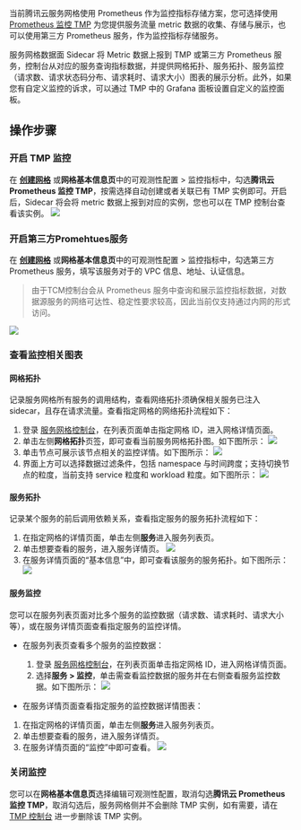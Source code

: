 当前腾讯云服务网格使用 Prometheus 作为监控指标存储方案，您可选择使用 [Prometheus 监控 TMP](https://cloud.tencent.com/document/product/457/71896) 为您提供服务流量 metric 数据的收集、存储与展示，也可以使用第三方 Prometheus 服务，作为监控指标存储服务。

服务网格数据面 Sidecar 将 Metric 数据上报到 TMP 或第三方 Prometheus 服务，控制台从对应的服务查询指标数据，并提供网格拓扑、服务拓扑、服务监控（请求数、请求状态码分布、请求耗时、请求大小）图表的展示分析。此外，如果您有自定义监控的诉求，可以通过 TMP 中的 Grafana 面板设置自定义的监控面板。

## 操作步骤


### 开启 TMP 监控
在 [**创建网格**](https://cloud.tencent.com/document/product/1261/62958) 或**网格基本信息页**中的可观测性配置 >  监控指标中，勾选**腾讯云 Prometheus 监控 TMP**，按需选择自动创建或者关联已有 TMP 实例即可。开启后，Sidecar 将会将 metric 数据上报到对应的实例，您也可以在 TMP 控制台查看该实例。
![](https://qcloudimg.tencent-cloud.cn/raw/064b68e13ee610b9f1b491e41dbdfbc2.png)

### 开启第三方Promehtues服务
在 [**创建网格**](https://cloud.tencent.com/document/product/1261/62958) 或**网格基本信息页**中的可观测性配置 >  监控指标中，勾选第三方 Prometheus 服务，填写该服务对于的 VPC 信息、地址、认证信息。
> 由于TCM控制台会从 Prometheus 服务中查询和展示监控指标数据，对数据源服务的网络可达性、稳定性要求较高，因此当前仅支持通过内网的形式访问。

![](https://qcloudimg.tencent-cloud.cn/raw/20b6d37040aa83341199c26db5b26c3c.png)

### 查看监控相关图表
#### 网格拓扑
记录服务网格所有服务的调用结构，查看网络拓扑须确保相关服务已注入 sidecar，且存在请求流量。查看指定网格的网络拓扑流程如下：
1. 登录 [服务网格控制台](https://console.cloud.tencent.com/tke2/mesh)，在列表页面单击指定网格 ID，进入网格详情页面。
2. 单击左侧**网格拓扑**页签，即可查看当前服务网格拓扑图。如下图所示：
![](https://qcloudimg.tencent-cloud.cn/raw/1eaf3b71d5d36af87c91bc07f78a167e.png)
3. 单击节点可展示该节点相关的监控详情。如下图所示：
![](https://qcloudimg.tencent-cloud.cn/raw/3afd6e9a651775192e59a68166dd88ff.png)
4. 界面上方可以选择数据过滤条件，包括 namespace 与时间跨度；支持切换节点的粒度，当前支持 service 粒度和 workload 粒度。如下图所示：
![](https://main.qcloudimg.com/raw/3f091e8c0ca0c98f23b59d5ba6fc81d3.png)

#### 服务拓扑
记录某个服务的前后调用依赖关系，查看指定服务的服务拓扑流程如下：

1. 在指定网格的详情页面，单击左侧**服务**进入服务列表页。
2. 单击想要查看的服务，进入服务详情页。
![](https://qcloudimg.tencent-cloud.cn/raw/786e24f78b11fc23a9d3dc8849260662.png)
3. 在服务详情页面的“基本信息”中，即可查看该服务的服务拓扑。如下图所示：
![](https://main.qcloudimg.com/raw/031055264e7fba1cfffc0b4942c25bf4.png)

#### 服务监控
您可以在服务列表页面对比多个服务的监控数据（请求数、请求耗时、请求大小等），或在服务详情页面查看指定服务的监控详情。

- 在服务列表页查看多个服务的监控数据：
	1. 登录 [服务网格控制台](https://console.cloud.tencent.com/tke2/mesh)，在列表页面单击指定网格 ID，进入网格详情页面。
	2. 选择**服务 > 监控**，单击需查看监控数据的服务并在右侧查看服务监控数据。如下图所示：
  ![](https://qcloudimg.tencent-cloud.cn/raw/cfbfd88bb869170077255591245b6afe.png)


  
- 在服务详情页面查看指定服务的监控数据详情图表：
 1. 在指定网格的详情页面，单击左侧**服务**进入服务列表页。
 2. 单击想要查看的服务，进入服务详情页。
 3. 在服务详情页面的“监控”中即可查看。
![](https://main.qcloudimg.com/raw/e77e2471a8e82231327c6ac37b1b9778.png)

### 关闭监控

您可以在**网格基本信息页**选择编辑可观测性配置，取消勾选**腾讯云 Prometheus 监控 TMP**，取消勾选后，服务网格侧并不会删除 TMP 实例，如有需要，请在 [TMP 控制台](https://console.cloud.tencent.com/tke2/prometheus2/list?rid=4) 进一步删除该 TMP 实例。
